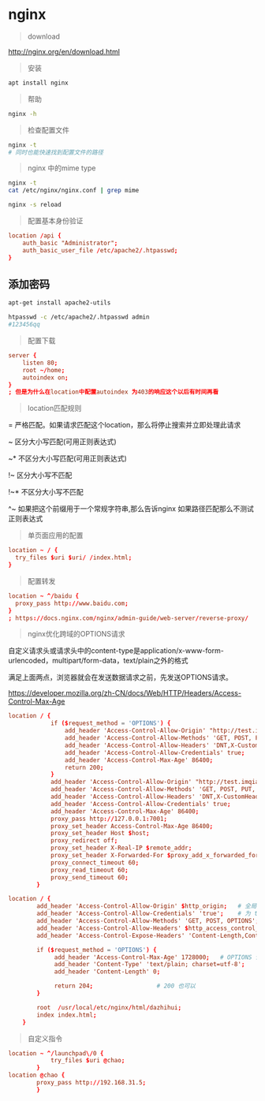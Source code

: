 # nginx

> download

http://nginx.org/en/download.html

> 安装

``` bash
apt install nginx
```
> 帮助

``` bash
nginx -h
```
> 检查配置文件
``` bash
nginx -t
# 同时也能快速找到配置文件的路径
```
> nginx 中的mime type

``` bash
nginx -t
cat /etc/nginx/nginx.conf | grep mime

nginx -s reload

```
> 配置基本身份验证
``` conf
location /api {
	auth_basic "Administrator";
	auth_basic_user_file /etc/apache2/.htpasswd;
}
```
## 添加密码
``` bash
apt-get install apache2-utils

htpasswd -c /etc/apache2/.htpasswd admin
#123456qq
```
> 配置下载

``` conf
server {
    listen 80;
    root ~/home;
    autoindex on;
}
; 但是为什么在location中配置autoindex 为403的响应这个以后有时间再看
```

> location匹配规则

=         严格匹配。如果请求匹配这个location，那么将停止搜索并立即处理此请求

~         区分大小写匹配(可用正则表达式)

~*       不区分大小写匹配(可用正则表达式)

!~       区分大小写不匹配

!~*     不区分大小写不匹配

^~      如果把这个前缀用于一个常规字符串,那么告诉nginx 如果路径匹配那么不测试正则表达式

> 单页面应用的配置

``` conf
location ~ / {
  try_files $uri $uri/ /index.html;
}
```
> 配置转发

``` conf
location ~ ^/baidu {
  proxy_pass http://www.baidu.com;
}
; https://docs.nginx.com/nginx/admin-guide/web-server/reverse-proxy/
```

> nginx优化跨域的OPTIONS请求

自定义请求头或请求头中的content-type是application/x-www-form-urlencoded，multipart/form-data，text/plain之外的格式

满足上面两点，浏览器就会在发送数据请求之前，先发送OPTIONS请求。

https://developer.mozilla.org/zh-CN/docs/Web/HTTP/Headers/Access-Control-Max-Age
``` conf
location / {
            if ($request_method = 'OPTIONS') {
                add_header 'Access-Control-Allow-Origin' "http://test.imqianduan.com"; 
                add_header 'Access-Control-Allow-Methods' 'GET, POST, PUT, DELETE, OPTIONS'; 
                add_header 'Access-Control-Allow-Headers' 'DNT,X-CustomHeader,Keep-Alive,User-Agent,X-Requested-With,If-Modified-Since,Cache-Control,Content-Type'; 
                add_header 'Access-Control-Allow-Credentials' true;
                add_header 'Access-Control-Max-Age' 86400;
                return 200; 
            }
            add_header 'Access-Control-Allow-Origin' "http://test.imqianduan.com"; 
            add_header 'Access-Control-Allow-Methods' 'GET, POST, PUT, DELETE, OPTIONS'; 
            add_header 'Access-Control-Allow-Headers' 'DNT,X-CustomHeader,Keep-Alive,User-Agent,X-Requested-With,If-Modified-Since,Cache-Control,Content-Type'; 
            add_header 'Access-Control-Allow-Credentials' true;
            add_header 'Access-Control-Max-Age' 86400;
            proxy_pass http://127.0.0.1:7001;
            proxy_set_header Access-Control-Max-Age 86400;
            proxy_set_header Host $host; 
            proxy_redirect off; 
            proxy_set_header X-Real-IP $remote_addr; 
            proxy_set_header X-Forwarded-For $proxy_add_x_forwarded_for; 
            proxy_connect_timeout 60; 
            proxy_read_timeout 60; 
            proxy_send_timeout 60; 
        }

location / {
        add_header 'Access-Control-Allow-Origin' $http_origin;   # 全局变量获得当前请求origin，带cookie的请求不支持*
        add_header 'Access-Control-Allow-Credentials' 'true';    # 为 true 可带上 cookie
        add_header 'Access-Control-Allow-Methods' 'GET, POST, OPTIONS';  # 允许请求方法
        add_header 'Access-Control-Allow-Headers' $http_access_control_request_headers;  # 允许请求的 header，可以为 *
        add_header 'Access-Control-Expose-Headers' 'Content-Length,Content-Range';

        if ($request_method = 'OPTIONS') {
             add_header 'Access-Control-Max-Age' 1728000;   # OPTIONS 请求的有效期，在有效期内不用发出另一条预检请求
             add_header 'Content-Type' 'text/plain; charset=utf-8';
             add_header 'Content-Length' 0;

             return 204;                  # 200 也可以
        }

        root  /usr/local/etc/nginx/html/dazhihui;
        index index.html;
    }

```

> 自定义指令

``` conf
location ~ ^/launchpad\/0 {
            try_files $uri @chao;
        }
location @chao {
        proxy_pass http://192.168.31.5;
        }
```
